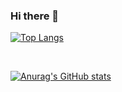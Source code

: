 ### Hi there 👋

<!--
**lupaev/lupaev** is a ✨ _special_ ✨ repository because its `README.md` (this file) appears on your GitHub profile.

Here are some ideas to get you started:

- 🔭 I’m currently working on ...
- 🌱 I’m currently learning ...
- 👯 I’m looking to collaborate on ...
- 🤔 I’m looking for help with ...
- 💬 Ask me about ...
- 📫 How to reach me: ...
- 😄 Pronouns: ...
- ⚡ Fun fact: ...
-->
[![Top Langs](https://github-readme-stats.vercel.app/api/top-langs/?username=lupaev)](https://github.com/anuraghazra/github-readme-stats)

<br />

[![Anurag's GitHub stats](https://github-readme-stats.vercel.app/api?username=lupaev&show_icons=true&theme=synthwave)](https://github.com/anuraghazra/github-readme-stats)

<br />


